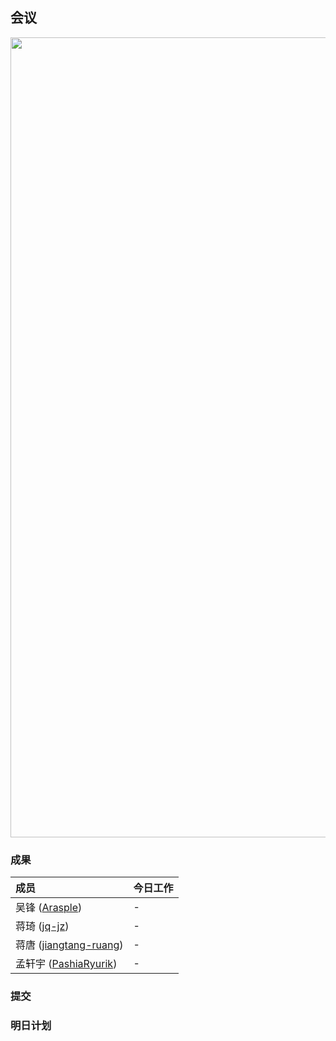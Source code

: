 ## 会议

<img width="1280" src=""/>

### 成果


| 成员                                                         | 今日工作 |
| :----------------------------------------------------------- | :------- |
| 吴锋 ([Arasple](https://github.com/Arasple))                 | -        |
| 蒋琦 ([jq-jz](https://github.com/jq-jz))                     | -        |
| 蒋唐 ([jiangtang-ruang](https://github.com/jiangtang-ruang)) | -        |
| 孟轩宇 ([PashiaRyurik](https://github.com/PashiaRyurik))     | -        |

### 提交

### 明日计划
